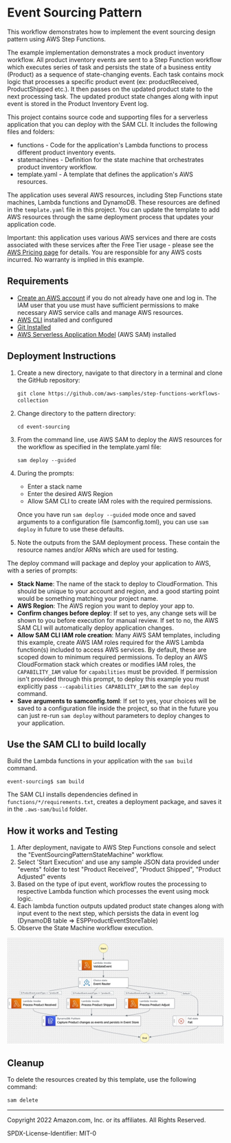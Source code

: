 # Event Sourcing Pattern
This workflow demonstrates how to implement the event sourcing design pattern using AWS Step Functions. 

The example implementation demonstrates a mock product inventory workflow. All product inventory events are sent to a Step Function workflow which executes series of task and persists the state of a business entity (Product) as a sequence of state-changing events. Each task contains mock logic that processes a specific product event (ex: productReceived, ProductShipped etc.). It then passes on the updated product state to the next processing task. The updated product state changes along with input event is stored in the Product Inventory Event log.

This project contains source code and supporting files for a serverless application that you can deploy with the SAM CLI. It includes the following files and folders:

- functions - Code for the application's Lambda functions to process different product inventory events.
- statemachines - Definition for the state machine that orchestrates product inventory workflow.
- template.yaml - A template that defines the application's AWS resources.

The application uses several AWS resources, including Step Functions state machines, Lambda functions and DynamoDB. These resources are defined in the `template.yaml` file in this project. You can update the template to add AWS resources through the same deployment process that updates your application code.

Important: this application uses various AWS services and there are costs associated with these services after the Free Tier usage - please see the [AWS Pricing page](https://aws.amazon.com/pricing/) for details. You are responsible for any AWS costs incurred. No warranty is implied in this example.


## Requirements

* [Create an AWS account](https://portal.aws.amazon.com/gp/aws/developer/registration/index.html) if you do not already have one and log in. The IAM user that you use must have sufficient permissions to make necessary AWS service calls and manage AWS resources.
* [AWS CLI](https://docs.aws.amazon.com/cli/latest/userguide/install-cliv2.html) installed and configured
* [Git Installed](https://git-scm.com/book/en/v2/Getting-Started-Installing-Git)
* [AWS Serverless Application Model](https://docs.aws.amazon.com/serverless-application-model/latest/developerguide/serverless-sam-cli-install.html) (AWS SAM) installed

## Deployment Instructions

1. Create a new directory, navigate to that directory in a terminal and clone the GitHub repository:
    ```
    git clone https://github.com/aws-samples/step-functions-workflows-collection
    ```
1. Change directory to the pattern directory:
    ```
    cd event-sourcing
    ```
1. From the command line, use AWS SAM to deploy the AWS resources for the workflow as specified in the template.yaml file:
    ```
    sam deploy --guided
    ```
1. During the prompts:
    * Enter a stack name
    * Enter the desired AWS Region
    * Allow SAM CLI to create IAM roles with the required permissions.

    Once you have run `sam deploy --guided` mode once and saved arguments to a configuration file (samconfig.toml), you can use `sam deploy` in future to use these defaults.

1. Note the outputs from the SAM deployment process. These contain the resource names and/or ARNs which are used for testing.


The deploy command will package and deploy your application to AWS, with a series of prompts:

* **Stack Name**: The name of the stack to deploy to CloudFormation. This should be unique to your account and region, and a good starting point would be something matching your project name.
* **AWS Region**: The AWS region you want to deploy your app to.
* **Confirm changes before deploy**: If set to yes, any change sets will be shown to you before execution for manual review. If set to no, the AWS SAM CLI will automatically deploy application changes.
* **Allow SAM CLI IAM role creation**: Many AWS SAM templates, including this example, create AWS IAM roles required for the AWS Lambda function(s) included to access AWS services. By default, these are scoped down to minimum required permissions. To deploy an AWS CloudFormation stack which creates or modifies IAM roles, the `CAPABILITY_IAM` value for `capabilities` must be provided. If permission isn't provided through this prompt, to deploy this example you must explicitly pass `--capabilities CAPABILITY_IAM` to the `sam deploy` command.
* **Save arguments to samconfig.toml**: If set to yes, your choices will be saved to a configuration file inside the project, so that in the future you can just re-run `sam deploy` without parameters to deploy changes to your application.

## Use the SAM CLI to build locally

Build the Lambda functions in your application with the `sam build` command.

```
event-sourcing$ sam build
```

The SAM CLI installs dependencies defined in `functions/*/requirements.txt`, creates a deployment package, and saves it in the `.aws-sam/build` folder.


## How it works and Testing 

1. After deployment, navigate to AWS Step Functions console and select the "EventSourcingPatternStateMachine" workflow.
2. Select 'Start Execution' and use any sample JSON data provided under "events" folder to test "Product Received", "Product Shipped", "Product Adjusted" events
3. Based on the type of iput event, workflow routes the processing to respective Lambda function which processes the event using mock logic.
4. Each lambda function outputs updated product state changes along with input event to the next step, which persists the data in event log (DynamoDB table => ESPProductEventStoreTable)
5. Observe the State Machine workflow execution.

![image](./resources/event-sourcing.png)

## Cleanup
 
To delete the resources created by this template, use the following command:

```bash
sam delete
```

----
Copyright 2022 Amazon.com, Inc. or its affiliates. All Rights Reserved.

SPDX-License-Identifier: MIT-0
